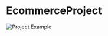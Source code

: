 # EcommerceProject
![Project Example](https://store.storeimages.cdn-apple.com/4982/as-images.apple.com/is/mbp16touch-space-select-201911?wid=904&hei=843&fmt=jpeg&qlt=95&.v=1572825197207)
